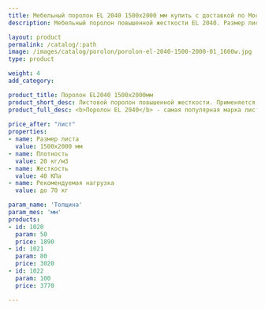```yaml
---
title: Мебельный поролон EL 2040 1500х2000 мм купить с доставкой по Москве
description: Мебельный поролон повышенной жесткости EL 2040. Размер листа 1200х2000 мм. Купить в розницу с доставкой по Москве в интернет-магазине Поролоныча.

layout: product
permalink: /catalog/:path
image: /images/catalog/porolon/porolon-el-2040-1500-2000-01_1600w.jpg
type: product

weight: 4
add_category: 

product_title: Поролон EL2040 1500x2000мм
product_short_desc: Листовой поролон повышенной жесткости. Применяется в качестве наполнителя для мягкой мебели.
product_full_desc: <b>Поролон EL 2040</b> - самая популярная марка листового поролона повышенной жесткости. Благодаря оптимальному сочетанию практичности, удобства использования и стоимости, широко применяется в самых различных отраслях.
        
price_after: "лист"
properties:
- name: Размер листа
  value: 1500х2000 мм
- name: Плотность
  value: 20 кг/м3
- name: Жесткость
  value: 40 КПа
- name: Рекомендуемая нагрузка
  value: до 70 кг

param_name: 'Толщина'
param_mes: 'мм'
products:
- id: 1020
  param: 50
  price: 1890
- id: 1021
  param: 80
  price: 3020
- id: 1022
  param: 100
  price: 3770

---
```

